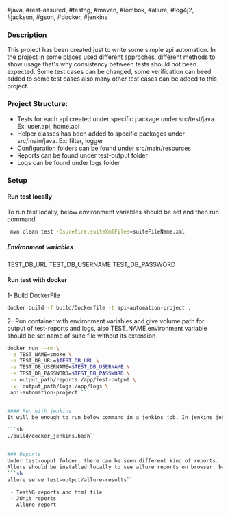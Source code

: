 #java, #rest-assured, #testng, #maven, #lombok, #allure, #log4j2, #jackson, #gson, #docker, #jenkins

### Description
This project has been created just to write some simple api automation. In the project in some places used different approches,   different methods to show usage that's why consistency between tests should not been expected. Some test cases can be changed, some verification can beed added to some test cases also many other test cases can be added to this project.

### Project Structure:

 - Tests for each api created under specific package under
   src/test/java. Ex: user.api, home.api
 - Helper classes has been added to specific packages under
   src/main/java. Ex: filter, logger
 - Configuration folders can be found under src/main/resources
 - Reports can be found under test-output folder
 - Logs can be found under logs folder

### Setup
#### Run test locally
To run test locally, below environment variables should be set and then run command
```sh
 mvn clean test -Dsurefire.suiteXmlFiles=suiteFileName.xml
```
##### Environment variables
TEST_DB_URL
TEST_DB_USERNAME
TEST_DB_PASSWORD

#### Run test with docker
1- Build DockerFile
```sh
docker build -f build/Dockerfile -t api-automation-project .
```
2- Run container with environment variables and give volume path for output of test-reports and logs, also TEST_NAME environment variable should be set name of suite file without its extension

```sh
docker run --rm \
 -e TEST_NAME=smoke \
 -e TEST_DB_URL=$TEST_DB_URL \
 -e TEST_DB_USERNAME=$TEST_DB_USERNAME \
 -e TEST_DB_PASSWORD=$TEST_DB_PASSWORD \
 -v output_path/reports:/app/test-output \
 -v  output_path/logs:/app/logs \
 api-automation-project```	


#### Run with jenkins
It will be enough to run below command in a jenkins job. In jenkins job TEST_NAME environment variable can be parameterized so it will support more flexibility

```sh
./build/docker_jenkins.bash``	


### Reports
Under test-ouput folder, there can be seen different kind of reports.
Allure should be installed locally to see allure reports on browser. below command should be run after installing allure.
```sh
allure serve test-output/allure-results``	

 - TestNG reports and html file
 - JUnit reports
 - Allure report
